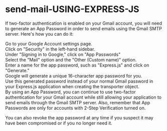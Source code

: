 # send-mail-USING-EXPRESS-JS

If two-factor authentication is enabled on your Gmail account, you will need to generate an App Password in order to send emails using the Gmail SMTP server. Here's how you can do it:

Go to your Google Account settings page.<br>
Click on "Security" in the left-hand sidebar.<br>
Under "Signing in to Google," click on "App Passwords"<br>
Select the "Mail" option and the "Other (Custom name)" option.<br>
Enter a name for the app password, such as "Express.js" and click on "Generate."<br>
Google will generate a unique 16-character app password for you.<br>
Use this generated password instead of your normal Gmail password in your Express.js application when creating the transporter object.<br>
By using an App Password, you can continue to use two-factor authentication for your Gmail account while still allowing your application to send emails through the Gmail SMTP server. Also, remember that App Passwords are only for accounts with 2-Step Verification turned on.<br>

You can also revoke the app password at any time if you suspect it may have been compromised or if you no longer need it.
